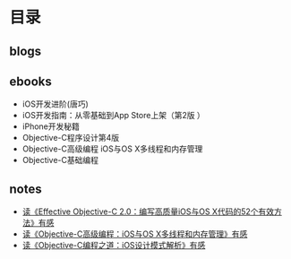 # 目录
## blogs

## ebooks
* iOS开发进阶(唐巧)
* iOS开发指南：从零基础到App Store上架（第2版 ）
* iPhone开发秘籍
* Objective-C程序设计第4版
* Objective-C高级编程 iOS与OS X多线程和内存管理
* Objective-C基础编程

## notes
* [读《Effective Objective-C 2.0：编写高质量iOS与OS X代码的52个有效方法》有感](https://github.com/HelloiWorld/MyLibrary/blob/master/notes/读《Effective%20Objective-C%202.0：编写高质量iOS与OS%20X代码的52个有效方法》有感.md)
* [读《Objective-C高级编程：iOS与OS X多线程和内存管理》有感](https://github.com/HelloiWorld/MyLibrary/blob/master/notes/读《Objective-C高级编程：iOS与OS%20X多线程和内存管理》有感.md)
* [读《Objective-C编程之道：iOS设计模式解析》有感](https://github.com/HelloiWorld/MyLibrary/blob/master/notes/读《Objective-C编程之道：iOS设计模式解析》有感.md)